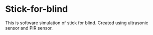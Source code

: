 # Stick-for-blind
This is software simulation of stick for blind. Created using ultrasonic sensor and PIR sensor.
